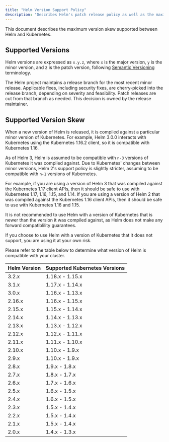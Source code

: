 ```yaml
---
title: "Helm Version Support Policy"
description: "Describes Helm's patch release policy as well as the maximum version skew supported between Helm and Kubernetes."
---
```


This document describes the maximum version skew supported between Helm and Kubernetes.

## Supported Versions

Helm versions are expressed as `x.y.z`, where `x` is the major version, `y` is the minor version, and z is the patch
version, following [Semantic Versioning](https://semver.org/spec/v2.0.0.html) terminology.

The Helm project maintains a release branch for the most recent minor release. Applicable fixes, including security
fixes, are cherry-picked into the release branch, depending on severity and feasibility. Patch releases are cut from
that branch as needed. This decision is owned by the release maintainer.

## Supported Version Skew

When a new version of Helm is released, it is compiled against a particular minor version of Kubernetes. For example,
Helm 3.0.0 interacts with Kubernetes using the Kubernetes 1.16.2 client, so it is compatible with Kubernetes 1.16.

As of Helm 3, Helm is assumed to be compatible with `n-3` versions of Kubernetes it was compiled against. Due to
Kubernetes' changes between minor versions, Helm 2's support policy is slightly stricter, assuming to be compatible
with `n-1` versions of Kubernetes.

For example, if you are using a version of Helm 3 that was compiled against the Kubernetes 1.17 client APIs, then it
should be safe to use with Kubernetes 1.17, 1.16, 1.15, and 1.14. If you are using a version of Helm 2 that was
compiled against the Kubernetes 1.16 client APIs, then it should be safe to use with Kubernetes 1.16 and 1.15.

It is not recommended to use Helm with a version of Kubernetes that is newer than the version it was compiled against,
as Helm does not make any forward compatiblility guarantees.

If you choose to use Helm with a version of Kubernetes that it does not support, you are using it at your own risk.

Please refer to the table below to determine what version of Helm is compatible with your cluster.

| Helm Version | Supported Kubernetes Versions |
|--------------|-------------------------------|
| 3.2.x        | 1.18.x - 1.15.x               |
| 3.1.x        | 1.17.x - 1.14.x               |
| 3.0.x        | 1.16.x - 1.13.x               |
| 2.16.x       | 1.16.x - 1.15.x               |
| 2.15.x       | 1.15.x - 1.14.x               |
| 2.14.x       | 1.14.x - 1.13.x               |
| 2.13.x       | 1.13.x - 1.12.x               |
| 2.12.x       | 1.12.x - 1.11.x               |
| 2.11.x       | 1.11.x - 1.10.x               |
| 2.10.x       | 1.10.x - 1.9.x                |
| 2.9.x        | 1.10.x - 1.9.x                |
| 2.8.x        | 1.9.x - 1.8.x                 |
| 2.7.x        | 1.8.x - 1.7.x                 |
| 2.6.x        | 1.7.x - 1.6.x                 |
| 2.5.x        | 1.6.x - 1.5.x                 |
| 2.4.x        | 1.6.x - 1.5.x                 |
| 2.3.x        | 1.5.x - 1.4.x                 |
| 2.2.x        | 1.5.x - 1.4.x                 |
| 2.1.x        | 1.5.x - 1.4.x                 |
| 2.0.x        | 1.4.x - 1.3.x                 |
